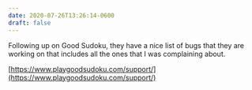 ```yaml
---
date: 2020-07-26T13:26:14-0600
draft: false
---
```




Following up on Good Sudoku, they have a nice list of bugs that they are working on that includes all the ones that I was complaining about.

[https://www.playgoodsudoku.com/support/](https://www.playgoodsudoku.com/support/)




